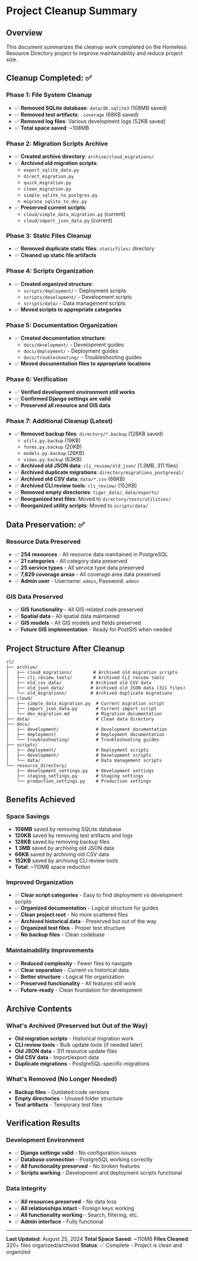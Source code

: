 # Project Cleanup Summary

## Overview
This document summarizes the cleanup work completed on the Homeless Resource Directory project to improve maintainability and reduce project size.

## Cleanup Completed: ✅

### **Phase 1: File System Cleanup**
- ✅ **Removed SQLite database**: `data/db.sqlite3` (108MB saved)
- ✅ **Removed test artifacts**: `.coverage` (68KB saved)
- ✅ **Removed log files**: Various development logs (52KB saved)
- ✅ **Total space saved**: ~108MB

### **Phase 2: Migration Scripts Archive**
- ✅ **Created archive directory**: `archive/cloud_migrations/`
- ✅ **Archived old migration scripts**:
  - `export_sqlite_data.py`
  - `direct_migration.py`
  - `quick_migration.py`
  - `clean_migration.py`
  - `simple_sqlite_to_postgres.py`
  - `migrate_sqlite_to_dev.py`
- ✅ **Preserved current scripts**:
  - `cloud/simple_data_migration.py` (current)
  - `cloud/import_json_data.py` (current)

### **Phase 3: Static Files Cleanup**
- ✅ **Removed duplicate static files**: `staticfiles/` directory
- ✅ **Cleaned up static file artifacts**

### **Phase 4: Scripts Organization**
- ✅ **Created organized structure**:
  - `scripts/deployment/` - Deployment scripts
  - `scripts/development/` - Development scripts
  - `scripts/data/` - Data management scripts
- ✅ **Moved scripts to appropriate categories**

### **Phase 5: Documentation Organization**
- ✅ **Created documentation structure**:
  - `docs/development/` - Development guides
  - `docs/deployment/` - Deployment guides
  - `docs/troubleshooting/` - Troubleshooting guides
- ✅ **Moved documentation files to appropriate locations**

### **Phase 6: Verification**
- ✅ **Verified development environment still works**
- ✅ **Confirmed Django settings are valid**
- ✅ **Preserved all resource and GIS data**

### **Phase 7: Additional Cleanup (Latest)**
- ✅ **Removed backup files**: `directory/*.backup` (128KB saved)
  - `utils.py.backup` (19KB)
  - `forms.py.backup` (20KB)
  - `models.py.backup` (26KB)
  - `views.py.backup` (63KB)
- ✅ **Archived old JSON data**: `cli_review/old_json/` (1.3MB, 311 files)
- ✅ **Archived duplicate migrations**: `directory/migrations_postgresql/`
- ✅ **Archived old CSV data**: `data/*.csv` (66KB)
- ✅ **Archived CLI review tools**: `cli_review/` (152KB)
- ✅ **Removed empty directories**: `tiger_data/`, `data/exports/`
- ✅ **Reorganized test files**: Moved to `directory/tests/utilities/`
- ✅ **Reorganized utility scripts**: Moved to `scripts/data/`

## Data Preservation: ✅

### **Resource Data Preserved**
- ✅ **254 resources** - All resource data maintained in PostgreSQL
- ✅ **21 categories** - All category data preserved
- ✅ **25 service types** - All service type data preserved
- ✅ **7,829 coverage areas** - All coverage area data preserved
- ✅ **Admin user** - Username: `admin`, Password: `admin`

### **GIS Data Preserved**
- ✅ **GIS functionality** - All GIS-related code preserved
- ✅ **Spatial data** - All spatial data maintained
- ✅ **GIS models** - All GIS models and fields preserved
- ✅ **Future GIS implementation** - Ready for PostGIS when needed

## Project Structure After Cleanup

```
rl/
├── archive/
│   ├── cloud_migrations/        # Archived old migration scripts
│   ├── cli_review_tools/        # Archived CLI review tools
│   ├── old_csv_data/           # Archived old CSV data
│   ├── old_json_data/          # Archived old JSON data (311 files)
│   └── old_migrations/         # Archived duplicate migrations
├── cloud/
│   ├── simple_data_migration.py  # Current migration script
│   ├── import_json_data.py       # Current import script
│   └── dev_migration.md          # Migration documentation
├── data/                         # Clean data directory
├── docs/
│   ├── development/              # Development documentation
│   ├── deployment/               # Deployment documentation
│   └── troubleshooting/          # Troubleshooting guides
├── scripts/
│   ├── deployment/               # Deployment scripts
│   ├── development/              # Development scripts
│   └── data/                     # Data management scripts
└── resource_directory/
    ├── development_settings.py   # Development settings
    ├── staging_settings.py       # Staging settings
    └── production_settings.py    # Production settings
```

## Benefits Achieved

### **Space Savings**
- **108MB** saved by removing SQLite database
- **120KB** saved by removing test artifacts and logs
- **128KB** saved by removing backup files
- **1.3MB** saved by archiving old JSON data
- **66KB** saved by archiving old CSV data
- **152KB** saved by archiving CLI review tools
- **Total**: ~110MB space reduction

### **Improved Organization**
- ✅ **Clear script categories** - Easy to find deployment vs development scripts
- ✅ **Organized documentation** - Logical structure for guides
- ✅ **Clean project root** - No more scattered files
- ✅ **Archived historical data** - Preserved but out of the way
- ✅ **Organized test files** - Proper test structure
- ✅ **No backup files** - Clean codebase

### **Maintainability Improvements**
- ✅ **Reduced complexity** - Fewer files to navigate
- ✅ **Clear separation** - Current vs historical data
- ✅ **Better structure** - Logical file organization
- ✅ **Preserved functionality** - All features still work
- ✅ **Future-ready** - Clean foundation for development

## Archive Contents

### **What's Archived (Preserved but Out of the Way)**
- **Old migration scripts** - Historical migration work
- **CLI review tools** - Bulk update tools (if needed later)
- **Old JSON data** - 311 resource update files
- **Old CSV data** - Import/export data
- **Duplicate migrations** - PostgreSQL-specific migrations

### **What's Removed (No Longer Needed)**
- **Backup files** - Outdated code versions
- **Empty directories** - Unused folder structure
- **Test artifacts** - Temporary test files

## Verification Results

### **Development Environment**
- ✅ **Django settings valid** - No configuration issues
- ✅ **Database connection** - PostgreSQL working correctly
- ✅ **All functionality preserved** - No broken features
- ✅ **Scripts working** - Development and deployment scripts functional

### **Data Integrity**
- ✅ **All resources preserved** - No data loss
- ✅ **All relationships intact** - Foreign keys working
- ✅ **All functionality working** - Search, filtering, etc.
- ✅ **Admin interface** - Fully functional

---

**Last Updated**: August 25, 2024
**Total Space Saved**: ~110MB
**Files Cleaned**: 320+ files organized/archived
**Status**: ✅ Complete - Project is clean and organized
